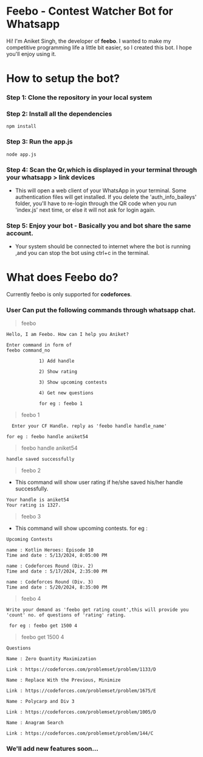 # Feebo - Contest Watcher Bot for Whatsapp

Hi! I'm Aniket Singh, the developer of **feebo**. I wanted to make my competitive programming life a little bit easier, so I created this bot. I hope you'll enjoy using it.

# How to setup the bot?
### Step 1:  Clone the repository in your local system
### Step 2: Install all the dependencies 

    npm install

### Step 3: Run the app.js

    node app.js
### Step 4: Scan the Qr,which is displayed in your terminal through your whatsapp > link devices
- This will open a web client of your WhatsApp in your terminal. Some authentication files will get installed. If you delete the 'auth_info_baileys' folder, you'll have to re-login through the QR code when you run 'index.js' next time, or else it will not ask for login again. 
### Step 5: Enjoy your bot - Basically you and bot share the same account.
- Your system should be connected to internet where the bot is running ,and you can stop the bot using ctrl+c in the terminal. 
# What does Feebo do?

Currently feebo is only supported for **codeforces**.
### User Can put the following commands through whatsapp chat.
>feebo
```
Hello, I am Feebo. How can I help you Aniket?

Enter command in form of
feebo command_no

            1) Add handle

            2) Show rating

            3) Show upcoming contests

            4) Get new questions

            for eg : feebo 1
```
   >feebo 1
```
  Enter your CF Handle. reply as 'feebo handle handle_name'

for eg : feebo handle aniket54
```
>feebo handle aniket54
```
handle saved successfully
```
>feebo 2
- This command will show user rating if he/she saved his/her handle successfully.
```
Your handle is aniket54
Your rating is 1327.
```
>feebo 3
- This command will show upcoming contests. for eg : 
```
Upcoming Contests

name : Kotlin Heroes: Episode 10
Time and date : 5/13/2024, 8:05:00 PM

name : Codeforces Round (Div. 2)
Time and date : 5/17/2024, 2:35:00 PM

name : Codeforces Round (Div. 3)
Time and date : 5/20/2024, 8:35:00 PM
```
>feebo 4
```
Write your demand as 'feebo get rating count',this will provide you 'count' no. of questions of 'rating' rating.

 for eg : feebo get 1500 4
```
 > feebo get 1500 4
```
Questions

Name : Zero Quantity Maximization

Link : https://codeforces.com/problemset/problem/1133/D

Name : Replace With the Previous, Minimize

Link : https://codeforces.com/problemset/problem/1675/E

Name : Polycarp and Div 3

Link : https://codeforces.com/problemset/problem/1005/D

Name : Anagram Search

Link : https://codeforces.com/problemset/problem/144/C

```

###  We'll add new features soon...